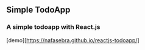 ## Simple TodoApp
### A simple todoapp with React.js

[demo][https://nafasebra.github.io/reactjs-todoapp/]
